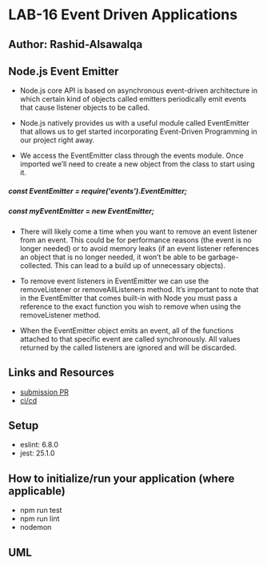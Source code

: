# LAB-16 Event Driven Applications

## Author: Rashid-Alsawalqa

## Node.js Event Emitter

- Node.js core API is based on asynchronous event-driven architecture in which certain kind of objects called emitters periodically emit events that cause listener objects to be called.

- Node.js natively provides us with a useful module called EventEmitter that allows us to get started incorporating Event-Driven Programming in our project right away.

- We access the EventEmitter class through the events module. Once imported we’ll need to create a new object from the class to start using it.

##### const EventEmitter = require('events').EventEmitter;
##### const myEventEmitter = new EventEmitter;

- There will likely come a time when you want to remove an event listener from an event. This could be for performance reasons (the event is no longer needed) or to avoid memory leaks (if an event listener references an object that is no longer needed, it won’t be able to be garbage-collected. This can lead to a build up of unnecessary objects).

- To remove event listeners in EventEmitter we can use the removeListener or removeAllListeners method. It’s important to note that in the EventEmitter that comes built-in with Node you must pass a reference to the exact function you wish to remove when using the removeListener method.

- When the EventEmitter object emits an event, all of the functions attached to that specific event are called synchronously. All values returned by the called listeners are ignored and will be discarded.

## Links and Resources

- [submission PR](https://github.com/401-advanced-javascript-Rashid/Lab-Class-16/pull/1)
- [ci/cd](https://github.com/401-advanced-javascript-Rashid/Lab-Class-16/runs/474842057?check_suite_focus=true)

## Setup

  -  eslint: 6.8.0
  -  jest: 25.1.0

## How to initialize/run your application (where applicable)

- npm run test 
- npm run lint
- nodemon 

## UML 
